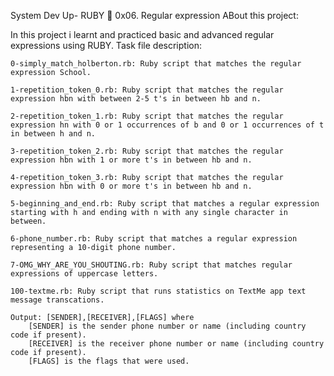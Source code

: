 System Dev Up- RUBY 📃 0x06. Regular expression
ABout this project:

In this project i learnt and practiced basic and advanced regular expressions using RUBY.
Task file description:

    0-simply_match_holberton.rb: Ruby script that matches the regular expression School.

    1-repetition_token_0.rb: Ruby script that matches the regular expression hbn with between 2-5 t's in between hb and n.

    2-repetition_token_1.rb: Ruby script that matches the regular expression hn with 0 or 1 occurrences of b and 0 or 1 occurrences of t in between h and n.

    3-repetition_token_2.rb: Ruby script that matches the regular expression hbn with 1 or more t's in between hb and n.

    4-repetition_token_3.rb: Ruby script that matches the regular expression hbn with 0 or more t's in between hb and n.

    5-beginning_and_end.rb: Ruby script that matches a regular expression starting with h and ending with n with any single character in between.

    6-phone_number.rb: Ruby script that matches a regular expression representing a 10-digit phone number.

    7-OMG_WHY_ARE_YOU_SHOUTING.rb: Ruby script that matches regular expressions of uppercase letters.

    100-textme.rb: Ruby script that runs statistics on TextMe app text message transcations.

    Output: [SENDER],[RECEIVER],[FLAGS] where
        [SENDER] is the sender phone number or name (including country code if present).
        [RECEIVER] is the receiver phone number or name (including country code if present).
        [FLAGS] is the flags that were used.

